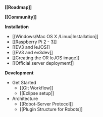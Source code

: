 **[[Roadmap]]**

**[[Community]]**

**Installation**
* [[Windows/Mac OS X /Linux|Installation]]
* [[Raspberry Pi 2 - 3]]
* [[EV3 and leJOS]]
* [[EV3 and ev3dev]]
* [[Creating the OR leJOS image]]
* [[Official server deployment]]

**Development**
* Get Started
  * [[Git Workflow]]
  * [[Eclipse setup]]
* Architecture
  * [[Robot-Server Protocol]]
  * [[Plugin Structure for Robots]]